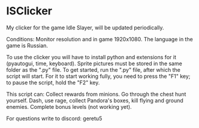 # ISClicker
My clicker for the game Idle Slayer, will be updated periodically.

Conditions:
Monitor resolution and in game 1920x1080.
The language in the game is Russian.

To use the clicker you will have to install python and extensions for it (pyautogui, time, keyboard).
Sprite pictures must be stored in the same folder as the ".py" file. To get started, run the ".py" file, after which the script will start.
For it to start working fully, you need to press the "F1" key; to pause the script, hold the "F2" key.

This script can:
Collect rewards from minions.
Go through the chest hunt yourself.
Dash, use rage, collect Pandora's boxes, kill flying and ground enemies.
Complete bonus levels (not working yet).

For questions write to discord: geretu5
